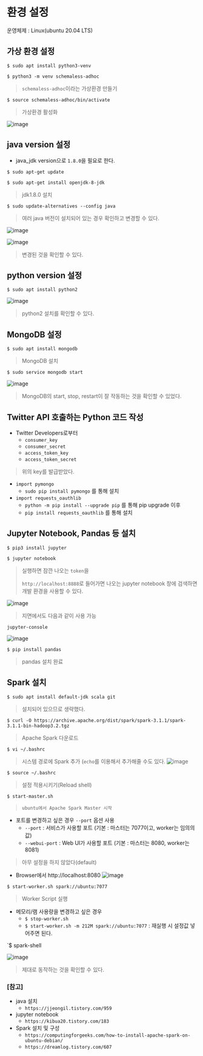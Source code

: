# 환경 설정

운영체제 : Linux(ubuntu 20.04 LTS)

## 가상 환경 설정
`$ sudo apt install python3-venv`

`$ python3 -m venv schemaless-adhoc`
> `schemaless-adhoc`이라는 가상환경 만들기

`$ source schemaless-adhoc/bin/activate`
> 가상환경 활성화

![image](https://user-images.githubusercontent.com/43158502/138714893-93ae7c7c-1f46-4b3b-a25f-46e4b17705ff.png)


## java version 설정
- java_jdk version으로 `1.8.0`을 필요로 한다.

`$ sudo apt-get update`

`$ sudo apt-get install openjdk-8-jdk`
> jdk1.8.0 설치

`$ sudo update-alternatives --config java`
> 여러 java 버전이 설치되어 있는 경우 확인하고 변경할 수 있다.

![image](https://user-images.githubusercontent.com/43158502/138559871-6cd5bdf9-0baa-47e0-928a-fe252c6a3a48.png)

![image](https://user-images.githubusercontent.com/43158502/138559991-e74d2c7d-3ff2-44bc-9ef7-9d7727414388.png)
> 변경된 것을 확인할 수 있다.


## python version 설정

`$ sudo apt install python2`

![image](https://user-images.githubusercontent.com/43158502/138560048-e70b3552-bf56-4fa5-a19e-b7a0b757901c.png)
> python2 설치를 확인할 수 있다.


## MongoDB 설정

`$ sudo apt install mongodb`
> MongoDB 설치

`$ sudo service mongodb start`

![image](https://user-images.githubusercontent.com/43158502/138560243-0a41162e-faa7-434d-b23b-120da91da7f9.png)
> MongoDB의 start, stop, restart이 잘 작동하는 것을 확인할 수 있었다.

## Twitter API 호출하는 Python 코드 작성
- Twitter Developers로부터
  - `consumer_key`
  - `consumer_secret`
  - `access_token_key`
  - `access_token_secret`
> 위의 key를 발급받았다.

- `import pymongo`
  - `sudo pip install pymongo` 를 통해 설치
- `import requests_oauthlib`
  - `python -m pip install --upgrade pip` 를 통해 pip upgrade 이후
  - `pip install requests_oauthlib` 를 통해 설치

## Jupyter Notebook, Pandas 등 설치

`$ pip3 install jupyter`

`$ jupyter notebook`
> 실행하면 잠깐 나오는 `token`을
>
> `http://localhost:8888`로 들어가면 나오는 jupyter notebook 창에 검색하면 개발 환경을 사용할 수 있다.

![image](https://user-images.githubusercontent.com/43158502/138560725-5836972d-048a-499b-b96c-e9b0a3491af3.png)

> 지면에서도 다음과 같이 사용 가능 

`jupyter-console`

![image](https://user-images.githubusercontent.com/43158502/138560826-1b2d6118-7afc-4bc3-a3b7-3a3637a2ed8d.png)

`$ pip install pandas`
> pandas 설치 완료

## Spark 설치

`$ sudo apt install default-jdk scala git`
> 설치되어 있으므로 생략했다.

`$ curl -O https://archive.apache.org/dist/spark/spark-3.1.1/spark-3.1.1-bin-hadoop3.2.tgz`
> Apache Spark 다운로드

`$ vi ~/.bashrc`
> 시스템 경로에 Spark 추가 (`echo`를 이용해서 추가해줄 수도 있다.
![image](https://user-images.githubusercontent.com/43158502/138561385-95d556e6-e0cd-4b83-ae09-9af1d50437af.png)

`$ source ~/.bashrc`
> 설정 적용시키기(Reload shell)

`$ start-master.sh`
> `ubuntu에서 Apache Spark Master 시작`

- 포트를 변경하고 싶은 경우 `--port` 옵션 사용
  - `--port` : 서비스가 사용할 포트 (기본 : 마스터는 7077이고, worker는 임의의 값)
  - `--webui-port` : Web UI가 사용할 포트 (기본 : 마스터는 8080, worker는 8081)
> 아무 설정을 하지 않았다(default)

- Browser에서 http://localhost:8080
![image](https://user-images.githubusercontent.com/43158502/138561509-d8e1e8f0-e362-4276-87db-21733a5cf73d.png)


`$ start-worker.sh spark://ubuntu:7077`
> Worker Script 실행

- 메모리/램 사용량을 변경하고 싶은 경우
  - `$ stop-worker.sh`
  - `$ start-worker.sh -m 212M spark://ubuntu:7077` : 재실행 시 설정값 넣어주면 된다.

`$ spark-shell

![image](https://user-images.githubusercontent.com/43158502/138561587-9584a3ec-5d1c-4ecd-83a6-981f1f2ecf89.png)

> 제대로 동작하는 것을 확인할 수 있다.


### [참고]
- java 설치 
  - `https://jjeongil.tistory.com/959`
- jupyter notebook 
  - `https://kibua20.tistory.com/183`
- Spark 설치 및 구성 
  - `https://computingforgeeks.com/how-to-install-apache-spark-on-ubuntu-debian/`
  - `https://dreamlog.tistory.com/607`
